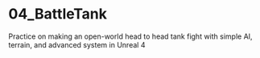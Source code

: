 # 04_BattleTank
Practice on making an open-world head to head tank fight with simple AI, terrain, and advanced system in Unreal 4
